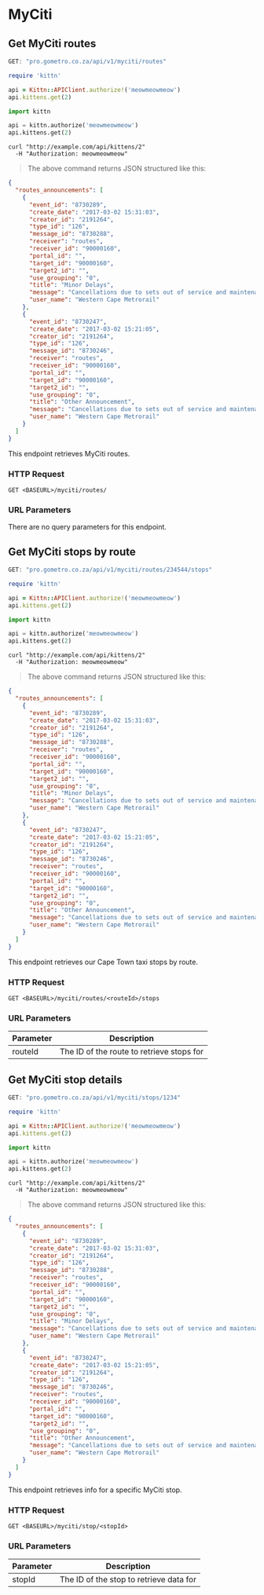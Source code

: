 # MyCiti

## Get MyCiti routes

```javascript
GET: "pro.gometro.co.za/api/v1/myciti/routes"
```

```ruby
require 'kittn'

api = Kittn::APIClient.authorize!('meowmeowmeow')
api.kittens.get(2)
```

```python
import kittn

api = kittn.authorize('meowmeowmeow')
api.kittens.get(2)
```

```shell
curl "http://example.com/api/kittens/2"
  -H "Authorization: meowmeowmeow"
```

> The above command returns JSON structured like this:

```json
{
  "routes_announcements": [
    {
      "event_id": "8730289",
      "create_date": "2017-03-02 15:31:03",
      "creator_id": "2191264",
      "type_id": "126",
      "message_id": "8730288",
      "receiver": "routes",
      "receiver_id": "90000160",
      "portal_id": "",
      "target_id": "90000160",
      "target2_id": "",
      "use_grouping": "0",
      "title": "Minor Delays",
      "message": "Cancellations due to sets out of service and maintenance: Train no 0557 the 16:22 train from Cape Town to Heathfield, train no 0558 the 17:08 train from Heathfield to Cape Town, train no 0571 the 17:56 train from Cape Town to Heathfield and train no 0572 the 18:41 train from Heathfield to Cape Town. Trains on the Cape Flats line are delayed between 15-20 minutes due to ongoing technical problem at Pinelands.",
      "user_name": "Western Cape Metrorail"
    },
    {
      "event_id": "8730247",
      "create_date": "2017-03-02 15:21:05",
      "creator_id": "2191264",
      "type_id": "126",
      "message_id": "8730246",
      "receiver": "routes",
      "receiver_id": "90000160",
      "portal_id": "",
      "target_id": "90000160",
      "target2_id": "",
      "use_grouping": "0",
      "title": "Other Announcement",
      "message": "Cancellations due to sets out of service and maintenance: Train no 0557 the 16:22 train from Cape Town to Heathfield, train no 0558 the 17:08 train from Heathfield to Cape Town, train no 0571 the 17:56 train from Cape Town to Heathfield and train no 0572 the 18:41 train from Heathfield to Cape Town.",
      "user_name": "Western Cape Metrorail"
    }
  ]
}
```

This endpoint retrieves MyCiti routes.


### HTTP Request

`GET <BASEURL>/myciti/routes/`

### URL Parameters

There are no query parameters for this endpoint.

## Get MyCiti stops by route

```javascript
GET: "pro.gometro.co.za/api/v1/myciti/routes/234544/stops"
```

```ruby
require 'kittn'

api = Kittn::APIClient.authorize!('meowmeowmeow')
api.kittens.get(2)
```

```python
import kittn

api = kittn.authorize('meowmeowmeow')
api.kittens.get(2)
```

```shell
curl "http://example.com/api/kittens/2"
  -H "Authorization: meowmeowmeow"
```

> The above command returns JSON structured like this:

```json
{
  "routes_announcements": [
    {
      "event_id": "8730289",
      "create_date": "2017-03-02 15:31:03",
      "creator_id": "2191264",
      "type_id": "126",
      "message_id": "8730288",
      "receiver": "routes",
      "receiver_id": "90000160",
      "portal_id": "",
      "target_id": "90000160",
      "target2_id": "",
      "use_grouping": "0",
      "title": "Minor Delays",
      "message": "Cancellations due to sets out of service and maintenance: Train no 0557 the 16:22 train from Cape Town to Heathfield, train no 0558 the 17:08 train from Heathfield to Cape Town, train no 0571 the 17:56 train from Cape Town to Heathfield and train no 0572 the 18:41 train from Heathfield to Cape Town. Trains on the Cape Flats line are delayed between 15-20 minutes due to ongoing technical problem at Pinelands.",
      "user_name": "Western Cape Metrorail"
    },
    {
      "event_id": "8730247",
      "create_date": "2017-03-02 15:21:05",
      "creator_id": "2191264",
      "type_id": "126",
      "message_id": "8730246",
      "receiver": "routes",
      "receiver_id": "90000160",
      "portal_id": "",
      "target_id": "90000160",
      "target2_id": "",
      "use_grouping": "0",
      "title": "Other Announcement",
      "message": "Cancellations due to sets out of service and maintenance: Train no 0557 the 16:22 train from Cape Town to Heathfield, train no 0558 the 17:08 train from Heathfield to Cape Town, train no 0571 the 17:56 train from Cape Town to Heathfield and train no 0572 the 18:41 train from Heathfield to Cape Town.",
      "user_name": "Western Cape Metrorail"
    }
  ]
}
```

This endpoint retrieves our Cape Town taxi stops by route.


### HTTP Request

`GET <BASEURL>/myciti/routes/<routeId>/stops`


### URL Parameters

Parameter | Description
--------- | -----------
routeId | The ID of the route to retrieve stops for

## Get MyCiti stop details

```javascript
GET: "pro.gometro.co.za/api/v1/myciti/stops/1234"
```

```ruby
require 'kittn'

api = Kittn::APIClient.authorize!('meowmeowmeow')
api.kittens.get(2)
```

```python
import kittn

api = kittn.authorize('meowmeowmeow')
api.kittens.get(2)
```

```shell
curl "http://example.com/api/kittens/2"
  -H "Authorization: meowmeowmeow"
```

> The above command returns JSON structured like this:

```json
{
  "routes_announcements": [
    {
      "event_id": "8730289",
      "create_date": "2017-03-02 15:31:03",
      "creator_id": "2191264",
      "type_id": "126",
      "message_id": "8730288",
      "receiver": "routes",
      "receiver_id": "90000160",
      "portal_id": "",
      "target_id": "90000160",
      "target2_id": "",
      "use_grouping": "0",
      "title": "Minor Delays",
      "message": "Cancellations due to sets out of service and maintenance: Train no 0557 the 16:22 train from Cape Town to Heathfield, train no 0558 the 17:08 train from Heathfield to Cape Town, train no 0571 the 17:56 train from Cape Town to Heathfield and train no 0572 the 18:41 train from Heathfield to Cape Town. Trains on the Cape Flats line are delayed between 15-20 minutes due to ongoing technical problem at Pinelands.",
      "user_name": "Western Cape Metrorail"
    },
    {
      "event_id": "8730247",
      "create_date": "2017-03-02 15:21:05",
      "creator_id": "2191264",
      "type_id": "126",
      "message_id": "8730246",
      "receiver": "routes",
      "receiver_id": "90000160",
      "portal_id": "",
      "target_id": "90000160",
      "target2_id": "",
      "use_grouping": "0",
      "title": "Other Announcement",
      "message": "Cancellations due to sets out of service and maintenance: Train no 0557 the 16:22 train from Cape Town to Heathfield, train no 0558 the 17:08 train from Heathfield to Cape Town, train no 0571 the 17:56 train from Cape Town to Heathfield and train no 0572 the 18:41 train from Heathfield to Cape Town.",
      "user_name": "Western Cape Metrorail"
    }
  ]
}
```
This endpoint retrieves info for a specific MyCiti stop.



### HTTP Request

`GET <BASEURL>/myciti/stop/<stopId>`

### URL Parameters

Parameter | Description
--------- | -----------
stopId | The ID of the stop to retrieve data for
